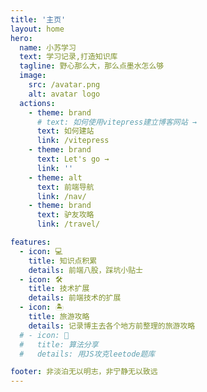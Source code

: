 ```yaml
---
title: '主页'
layout: home
hero:
  name: 小苏学习
  text: 学习记录,打造知识库
  tagline: 野心那么大，那么点墨水怎么够
  image:
    src: /avatar.png
    alt: avatar logo
  actions:
    - theme: brand
      # text: 如何使用vitepress建立博客网站 →
      text: 如何建站 
      link: /vitepress
    - theme: brand
      text: Let's go →
      link: ''
    - theme: alt
      text: 前端导航
      link: /nav/
    - theme: brand
      text: 驴友攻略
      link: /travel/

features:
  - icon: 💻
    title: 知识点积累
    details: 前端八股，踩坑小贴士
  - icon: 🛠️
    title: 技术扩展
    details: 前端技术的扩展
  - icon: 🏝️
    title: 旅游攻略
    details: 记录博主去各个地方前整理的旅游攻略
  # - icon: 🖖
  #   title: 算法分享
  #   details: 用JS攻克leetode题库

footer: 非淡泊无以明志，非宁静无以致远
---
```


